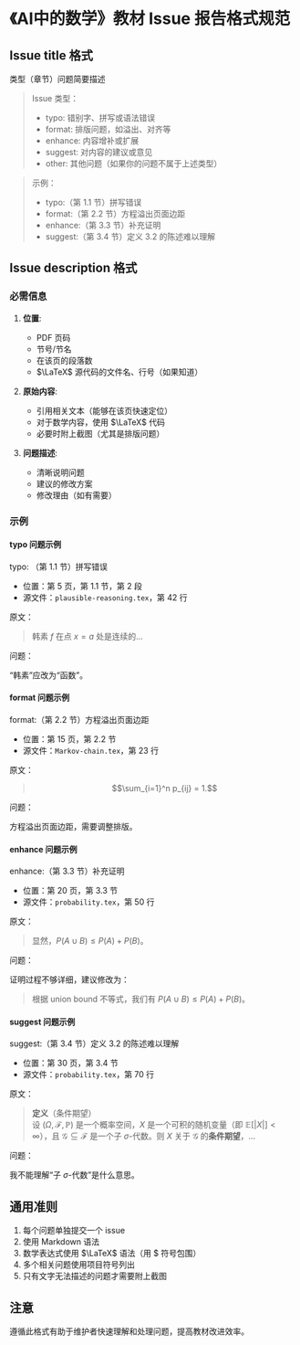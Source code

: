 # 《AI中的数学》教材 Issue 报告格式规范

## Issue title 格式
类型（章节）问题简要描述

> Issue 类型：
> - typo: 错别字、拼写或语法错误
> - format: 排版问题，如溢出、对齐等
> - enhance: 内容增补或扩展
> - suggest: 对内容的建议或意见
> - other: 其他问题（如果你的问题不属于上述类型）

> 示例：
> - typo:（第 1.1 节）拼写错误
> - format:（第 2.2 节）方程溢出页面边距
> - enhance:（第 3.3 节）补充证明
> - suggest:（第 3.4 节）定义 3.2 的陈述难以理解

## Issue description 格式

### 必需信息
1. **位置**: 
   - PDF 页码
   - 节号/节名
   - 在该页的段落数
   - $\LaTeX$ 源代码的文件名、行号（如果知道）

2. **原始内容**:
   - 引用相关文本（能够在该页快速定位）
   - 对于数学内容，使用 $\LaTeX$ 代码
   - 必要时附上截图（尤其是排版问题）

3. **问题描述**:
   - 清晰说明问题
   - 建议的修改方案
   - 修改理由（如有需要）

### 示例

#### typo 问题示例
typo: （第 1.1 节）拼写错误

- 位置：第 5 页，第 1.1 节，第 2 段
- 源文件：`plausible-reasoning.tex`，第 42 行

原文：
> 韩素 $f$ 在点 $x = a$ 处是连续的...

问题：

“韩素”应改为“函数”。

#### format 问题示例
format:（第 2.2 节）方程溢出页面边距

- 位置：第 15 页，第 2.2 节
- 源文件：`Markov-chain.tex`，第 23 行

原文：
> $$\sum_{i=1}^n p_{ij} = 1.$$

问题：

方程溢出页面边距，需要调整排版。

#### enhance 问题示例
enhance:（第 3.3 节）补充证明

- 位置：第 20 页，第 3.3 节
- 源文件：`probability.tex`，第 50 行

原文：
> 显然，$P(A \cup B)\leq P(A) + P(B)$。

问题：

证明过程不够详细，建议修改为：

> 根据 union bound 不等式，我们有 $P(A \cup B)\leq P(A) + P(B)$。

#### suggest 问题示例
suggest:（第 3.4 节）定义 3.2 的陈述难以理解

- 位置：第 30 页，第 3.4 节
- 源文件：`probability.tex`，第 70 行

原文：
> **定义**（条件期望）  
> 设 $(\Omega, \mathcal{F}, \mathbb{P})$ 是一个概率空间，$X$ 是一个可积的随机变量（即 $\mathbb{E}[|X|] < \infty$），且 $\mathcal{G} \subseteq \mathcal{F}$ 是一个子 $\sigma$-代数。则 $X$ 关于 $\mathcal{G}$ 的**条件期望**，...

问题：

我不能理解“子 $\sigma$-代数”是什么意思。

## 通用准则
1. 每个问题单独提交一个 issue
2. 使用 Markdown 语法
3. 数学表达式使用 $\LaTeX$ 语法（用 $ 符号包围）
4. 多个相关问题使用项目符号列出
5. 只有文字无法描述的问题才需要附上截图

## 注意
遵循此格式有助于维护者快速理解和处理问题，提高教材改进效率。
